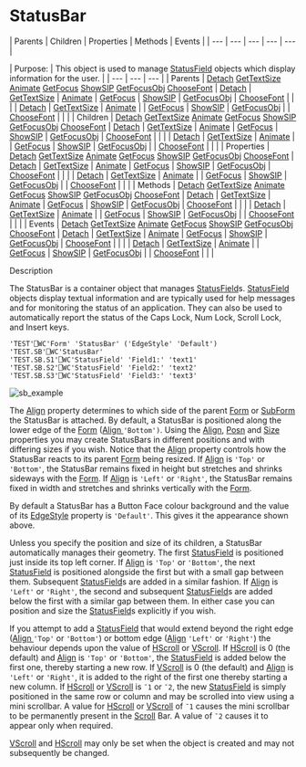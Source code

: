 




<h1 class="heading"><span class="name">StatusBar</span></h1>
| Parents | Children | Properties | Methods | Events |
| --- | --- | --- | --- | ---  |

| Purpose: | This object is used to manage [StatusField](../a-z/statusfield.md) objects which display  information for the user. |
| --- | --- | ---  |
| Parents | [Detach](../a-z/detach.md) [GetTextSize](../a-z/gettextsize.md) [Animate](../a-z/animate.md) [GetFocus](../a-z/getfocus.md) [ShowSIP](../a-z/showsip.md) [GetFocusObj](../a-z/getfocusobj.md) [ChooseFont](../a-z/choosefont.md) | [Detach](../a-z/detach.md) | [GetTextSize](../a-z/gettextsize.md) | [Animate](../a-z/animate.md) | [GetFocus](../a-z/getfocus.md) | [ShowSIP](../a-z/showsip.md) | [GetFocusObj](../a-z/getfocusobj.md) | [ChooseFont](../a-z/choosefont.md) |  |  |
| [Detach](../a-z/detach.md) | [GetTextSize](../a-z/gettextsize.md) | [Animate](../a-z/animate.md) |
| [GetFocus](../a-z/getfocus.md) | [ShowSIP](../a-z/showsip.md) | [GetFocusObj](../a-z/getfocusobj.md) |
| [ChooseFont](../a-z/choosefont.md) |  |  |
| Children | [Detach](../a-z/detach.md) [GetTextSize](../a-z/gettextsize.md) [Animate](../a-z/animate.md) [GetFocus](../a-z/getfocus.md) [ShowSIP](../a-z/showsip.md) [GetFocusObj](../a-z/getfocusobj.md) [ChooseFont](../a-z/choosefont.md) | [Detach](../a-z/detach.md) | [GetTextSize](../a-z/gettextsize.md) | [Animate](../a-z/animate.md) | [GetFocus](../a-z/getfocus.md) | [ShowSIP](../a-z/showsip.md) | [GetFocusObj](../a-z/getfocusobj.md) | [ChooseFont](../a-z/choosefont.md) |  |  |
| [Detach](../a-z/detach.md) | [GetTextSize](../a-z/gettextsize.md) | [Animate](../a-z/animate.md) |
| [GetFocus](../a-z/getfocus.md) | [ShowSIP](../a-z/showsip.md) | [GetFocusObj](../a-z/getfocusobj.md) |
| [ChooseFont](../a-z/choosefont.md) |  |  |
| Properties | [Detach](../a-z/detach.md) [GetTextSize](../a-z/gettextsize.md) [Animate](../a-z/animate.md) [GetFocus](../a-z/getfocus.md) [ShowSIP](../a-z/showsip.md) [GetFocusObj](../a-z/getfocusobj.md) [ChooseFont](../a-z/choosefont.md) | [Detach](../a-z/detach.md) | [GetTextSize](../a-z/gettextsize.md) | [Animate](../a-z/animate.md) | [GetFocus](../a-z/getfocus.md) | [ShowSIP](../a-z/showsip.md) | [GetFocusObj](../a-z/getfocusobj.md) | [ChooseFont](../a-z/choosefont.md) |  |  |
| [Detach](../a-z/detach.md) | [GetTextSize](../a-z/gettextsize.md) | [Animate](../a-z/animate.md) |
| [GetFocus](../a-z/getfocus.md) | [ShowSIP](../a-z/showsip.md) | [GetFocusObj](../a-z/getfocusobj.md) |
| [ChooseFont](../a-z/choosefont.md) |  |  |
| Methods | [Detach](../a-z/detach.md) [GetTextSize](../a-z/gettextsize.md) [Animate](../a-z/animate.md) [GetFocus](../a-z/getfocus.md) [ShowSIP](../a-z/showsip.md) [GetFocusObj](../a-z/getfocusobj.md) [ChooseFont](../a-z/choosefont.md) | [Detach](../a-z/detach.md) | [GetTextSize](../a-z/gettextsize.md) | [Animate](../a-z/animate.md) | [GetFocus](../a-z/getfocus.md) | [ShowSIP](../a-z/showsip.md) | [GetFocusObj](../a-z/getfocusobj.md) | [ChooseFont](../a-z/choosefont.md) |  |  |
| [Detach](../a-z/detach.md) | [GetTextSize](../a-z/gettextsize.md) | [Animate](../a-z/animate.md) |
| [GetFocus](../a-z/getfocus.md) | [ShowSIP](../a-z/showsip.md) | [GetFocusObj](../a-z/getfocusobj.md) |
| [ChooseFont](../a-z/choosefont.md) |  |  |
| Events | [Detach](../a-z/detach.md) [GetTextSize](../a-z/gettextsize.md) [Animate](../a-z/animate.md) [GetFocus](../a-z/getfocus.md) [ShowSIP](../a-z/showsip.md) [GetFocusObj](../a-z/getfocusobj.md) [ChooseFont](../a-z/choosefont.md) | [Detach](../a-z/detach.md) | [GetTextSize](../a-z/gettextsize.md) | [Animate](../a-z/animate.md) | [GetFocus](../a-z/getfocus.md) | [ShowSIP](../a-z/showsip.md) | [GetFocusObj](../a-z/getfocusobj.md) | [ChooseFont](../a-z/choosefont.md) |  |  |
| [Detach](../a-z/detach.md) | [GetTextSize](../a-z/gettextsize.md) | [Animate](../a-z/animate.md) |
| [GetFocus](../a-z/getfocus.md) | [ShowSIP](../a-z/showsip.md) | [GetFocusObj](../a-z/getfocusobj.md) |
| [ChooseFont](../a-z/choosefont.md) |  |  |


Description


The StatusBar is a container object that manages [StatusField](../a-z/statusfield.md)s. [StatusField](../a-z/statusfield.md) objects display textual information and are typically used for help messages and for monitoring the status of an application. They can also be used to automatically report the status of the Caps Lock, Num Lock, Scroll Lock, and Insert keys.
 
```apl
'TEST'⎕WC'Form' 'StatusBar' ('EdgeStyle' 'Default') 
'TEST.SB'⎕WC'StatusBar'
'TEST.SB.S1'⎕WC'StatusField' 'Field1:' 'text1'
'TEST.SB.S2'⎕WC'StatusField' 'Field2:' 'text2'
'TEST.SB.S3'⎕WC'StatusField' 'Field3:' 'text3'

```


![sb_example](../img/sb-example.png)


The [Align](../a-z/align.md) property determines to which side of the parent [Form](../a-z/form.md) or [SubForm](../a-z/subform.md) the StatusBar is attached. By default, a StatusBar is positioned along the lower edge of the [Form](../a-z/form.md) ([Align ](../a-z/align.md)`'Bottom')`.  Using the [Align](../a-z/align.md), [Posn](../a-z/posn.md) and [Size](../a-z/size.md) properties you may create StatusBars in different positions and with differing sizes if you wish. Notice that the [Align](../a-z/align.md) property controls how the StatusBar reacts to its parent [Form](../a-z/form.md) being resized. If [Align](../a-z/align.md) is `'Top'` or `'Bottom'`, the StatusBar remains fixed in height but stretches and shrinks sideways with the [Form](../a-z/form.md). If [Align](../a-z/align.md) is `'Left'` or `'Right'`, the StatusBar remains fixed in width and stretches and shrinks vertically with the [Form](../a-z/form.md).


By default a StatusBar has a Button Face colour background and the value of its [EdgeStyle](../a-z/edgestyle.md) property is `'Default'`. This gives it the appearance shown above.


Unless you specify the position and size of its children, a StatusBar automatically manages their geometry. The first [StatusField](../a-z/statusfield.md) is positioned just inside its top left corner. If [Align](../a-z/align.md) is `'Top'` or `'Bottom'`, the next [StatusField](../a-z/statusfield.md) is positioned alongside the first but with a small gap between them. Subsequent [StatusField](../a-z/statusfield.md)s are added in a similar fashion. If [Align](../a-z/align.md) is `'Left'` or `'Right'`, the second and subsequent [StatusField](../a-z/statusfield.md)s are added below the first with a similar gap between them. In either case you can position and size the [StatusField](../a-z/statusfield.md)s explicitly if you wish.


If you attempt to add a [StatusField](../a-z/statusfield.md) that would extend beyond the right edge ([Align ](../a-z/align.md)`'Top'` or `'Bottom'`) or bottom edge ([Align](../a-z/align.md) `'Left'` or `'Right'`) the behaviour depends upon the value of [HScroll](../a-z/hscroll.md) or [VScroll](../a-z/vscroll.md). If [HScroll](../a-z/hscroll.md) is 0 (the default) and [Align](../a-z/align.md) is `'Top'` or `'Bottom'`, the [StatusField](../a-z/statusfield.md) is added below the first one, thereby starting a new row. If [VScroll](../a-z/vscroll.md) is 0 (the default) and [Align](../a-z/align.md) is `'Left'` or `'Right'`, it is added to the right of the first one thereby starting a new column. If [HScroll](../a-z/hscroll.md) or [VScroll](../a-z/vscroll.md) is `¯1` or `¯2`, the new [StatusField](../a-z/statusfield.md) is simply positioned in the same row or column and may be scrolled into view using a mini scrollbar. A value for [HScroll](../a-z/hscroll.md) or [VScroll](../a-z/vscroll.md) of `¯1` causes the mini scrollbar to be permanently present in the [Scroll](../a-z/scroll.md) Bar. A value of `¯2` causes it to appear only when required.


[VScroll](../a-z/vscroll.md) and [HScroll](../a-z/hscroll.md) may only be set when the object is created and may not subsequently be changed.


